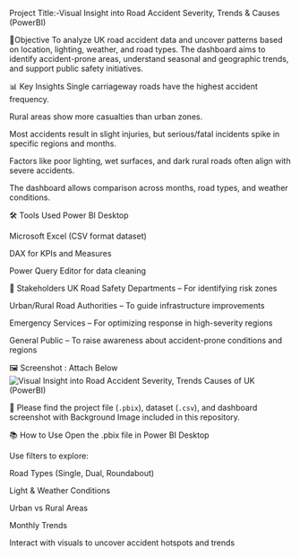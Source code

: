 Project Title:-Visual Insight into Road Accident Severity, Trends & Causes (PowerBI)

 🎯Objective
To analyze UK road accident data and uncover patterns based on location, lighting, weather, and road types. The dashboard aims to identify accident-prone areas, understand seasonal and geographic trends, and support public safety initiatives.

📊 Key Insights
Single carriageway roads have the highest accident frequency.

Rural areas show more casualties than urban zones.

Most accidents result in slight injuries, but serious/fatal incidents spike in specific regions and months.

Factors like poor lighting, wet surfaces, and dark rural roads often align with severe accidents.

The dashboard allows comparison across months, road types, and weather conditions.

🛠 Tools Used
Power BI Desktop

Microsoft Excel (CSV format dataset)

DAX for KPIs and Measures

Power Query Editor for data cleaning

👥 Stakeholders
UK Road Safety Departments – For identifying risk zones

Urban/Rural Road Authorities – To guide infrastructure improvements

Emergency Services – For optimizing response in high-severity regions

General Public – To raise awareness about accident-prone conditions and regions


🖼 Screenshot : Attach Below 
![Visual Insight into Road Accident Severity, Trends   Causes of UK (PowerBI)](https://github.com/user-attachments/assets/99722cc5-80fe-4888-992f-285951a84b28)



📁 Please find the project file (`.pbix`), dataset (`.csv`), and dashboard screenshot with Background Image included in this repository.


📚 How to Use
Open the .pbix file in Power BI Desktop

Use filters to explore:

Road Types (Single, Dual, Roundabout)

Light & Weather Conditions

Urban vs Rural Areas

Monthly Trends

Interact with visuals to uncover accident hotspots and trends
